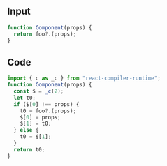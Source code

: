 
## Input

```javascript
function Component(props) {
  return foo?.(props);
}

```

## Code

```javascript
import { c as _c } from "react-compiler-runtime";
function Component(props) {
  const $ = _c(2);
  let t0;
  if ($[0] !== props) {
    t0 = foo?.(props);
    $[0] = props;
    $[1] = t0;
  } else {
    t0 = $[1];
  }
  return t0;
}

```
      